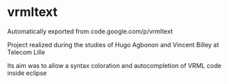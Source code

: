 # vrmltext
Automatically exported from code.google.com/p/vrmltext

Project realized during the studies of Hugo Agbonon and Vincent Billey at Telecom Lille

Its aim was to allow a syntax coloration and autocompletion of VRML code inside eclipse
